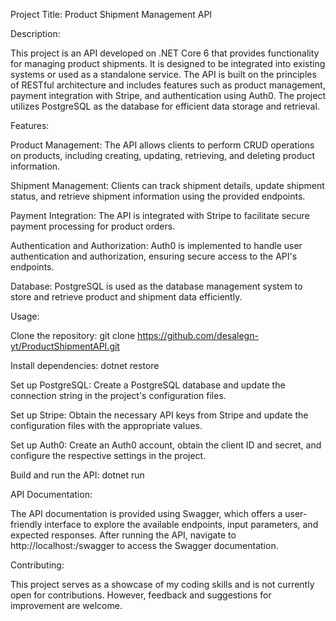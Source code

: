 Project Title: Product Shipment Management API 

Description:

This project is an API developed on .NET Core 6 that provides functionality for managing product shipments. It is designed to be integrated into existing systems or used as a standalone service. The API is built on the principles of RESTful architecture and includes features such as product management, payment integration with Stripe, and authentication using Auth0. The project utilizes PostgreSQL as the database for efficient data storage and retrieval.

Features:

  Product Management: The API allows clients to perform CRUD operations on products, including creating, updating, retrieving, and deleting product information.
  
  Shipment Management: Clients can track shipment details, update shipment status, and retrieve shipment information using the provided endpoints.
  
  Payment Integration: The API is integrated with Stripe to facilitate secure payment processing for product orders.
  
  Authentication and Authorization: Auth0 is implemented to handle user authentication and authorization, ensuring secure access to the API's endpoints.
  
  Database: PostgreSQL is used as the database management system to store and retrieve product and shipment data efficiently.

Usage:

Clone the repository: git clone https://github.com/desalegn-yt/ProductShipmentAPI.git

Install dependencies: dotnet restore

Set up PostgreSQL: Create a PostgreSQL database and update the connection string in the project's configuration files.

Set up Stripe: Obtain the necessary API keys from Stripe and update the configuration files with the appropriate values.

Set up Auth0: Create an Auth0 account, obtain the client ID and secret, and configure the respective settings in the project.

Build and run the API: dotnet run

API Documentation:

The API documentation is provided using Swagger, which offers a user-friendly interface to explore the available endpoints, input parameters, and expected responses. After running the API, navigate to http://localhost:<port>/swagger to access the Swagger documentation.

Contributing:

This project serves as a showcase of my coding skills and is not currently open for contributions. However, feedback and suggestions for improvement are welcome.
